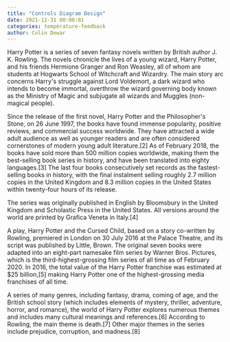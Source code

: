 ```yaml
--- 
title: "Controls Diagram Design"
date: 2021-12-31 00:00:01
categories: temperature-feedback
author: Colin Dewar
---
```


Harry Potter is a series of seven fantasy novels written by British author J. K. Rowling. The novels chronicle the lives of a young wizard, Harry Potter, and his friends Hermione Granger and Ron Weasley, all of whom are students at Hogwarts School of Witchcraft and Wizardry. The main story arc concerns Harry's struggle against Lord Voldemort, a dark wizard who intends to become immortal, overthrow the wizard governing body known as the Ministry of Magic and subjugate all wizards and Muggles (non-magical people).

Since the release of the first novel, Harry Potter and the Philosopher's Stone, on 26 June 1997, the books have found immense popularity, positive reviews, and commercial success worldwide. They have attracted a wide adult audience as well as younger readers and are often considered cornerstones of modern young adult literature.[2] As of February 2018, the books have sold more than 500 million copies worldwide, making them the best-selling book series in history, and have been translated into eighty languages.[3] The last four books consecutively set records as the fastest-selling books in history, with the final instalment selling roughly 2.7 million copies in the United Kingdom and 8.3 million copies in the United States within twenty-four hours of its release.

The series was originally published in English by Bloomsbury in the United Kingdom and Scholastic Press in the United States. All versions around the world are printed by Grafica Veneta in Italy.[4]

A play, Harry Potter and the Cursed Child, based on a story co-written by Rowling, premiered in London on 30 July 2016 at the Palace Theatre, and its script was published by Little, Brown. The original seven books were adapted into an eight-part namesake film series by Warner Bros. Pictures, which is the third-highest-grossing film series of all time as of February 2020. In 2016, the total value of the Harry Potter franchise was estimated at $25 billion,[5] making Harry Potter one of the highest-grossing media franchises of all time.

A series of many genres, including fantasy, drama, coming of age, and the British school story (which includes elements of mystery, thriller, adventure, horror, and romance), the world of Harry Potter explores numerous themes and includes many cultural meanings and references.[6] According to Rowling, the main theme is death.[7] Other major themes in the series include prejudice, corruption, and madness.[8]